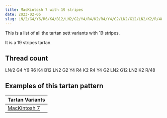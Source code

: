 ```yaml
---
title: MacKintosh 7 with 19 stripes
date: 2023-02-05
slug: LN/2/G4/Y6/R6/K4/B12/LN2/G2/Y4/R4/K2/R4/Y4/G2/LN2/G12/LN2/K2/R/48
---
```

This is a list of all the tartan sett variants with 19 stripes.

It is a 19 stripes tartan.


## Thread count
LN/2 G4 Y6 R6 K4 B12 LN2 G2 Y4 R4 K2 R4 Y4 G2 LN2 G12 LN2 K2 R/48

## Examples of this tartan pattern

| Tartan Variants |
|---------------|
| [MacKintosh 7](/variants/ln/2/g4/y6/r6/k4/b12/ln2/g2/y4/r4/k2/r4/y4/g2/ln2/g12/ln2/k2/r/48-b5480b0-g008000-k000000-lne0e0e0-rc00000-yf0c000)||
